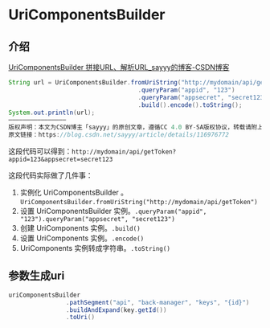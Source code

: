 # UriComponentsBuilder

## 介绍
[UriComponentsBuilder 拼接URL、解析URL_sayyy的博客-CSDN博客](https://blog.csdn.net/sayyy/article/details/116976772)

```Java
String url = UriComponentsBuilder.fromUriString("http://mydomain/api/getToken")
									.queryParam("appid", "123")
									.queryParam("appsecret", "secret123")
									.build().encode().toString();
System.out.println(url);
————————————————
版权声明：本文为CSDN博主「sayyy」的原创文章，遵循CC 4.0 BY-SA版权协议，转载请附上原文出处链接及本声明。
原文链接：https://blog.csdn.net/sayyy/article/details/116976772
```

这段代码可以得到：`http://mydomain/api/getToken?appid=123&appsecret=secret123`

这段代码实际做了几件事：
1. 实例化 UriComponentsBuilder 。`UriComponentsBuilder.fromUriString("http://mydomain/api/getToken")`
2. 设置 UriComponentsBuilder 实例。`.queryParam("appid", "123").queryParam("appsecret", "secret123")`
3. 创建 UriComponents 实例。`.build()`
4. 设置 UriComponents 实例。`.encode()`
5. UriComponents 实例转成字符串。`.toString()`


## 参数生成uri
```Java
uriComponentsBuilder
                .pathSegment("api", "back-manager", "keys", "{id}")
                .buildAndExpand(key.getId())
                .toUri()
```